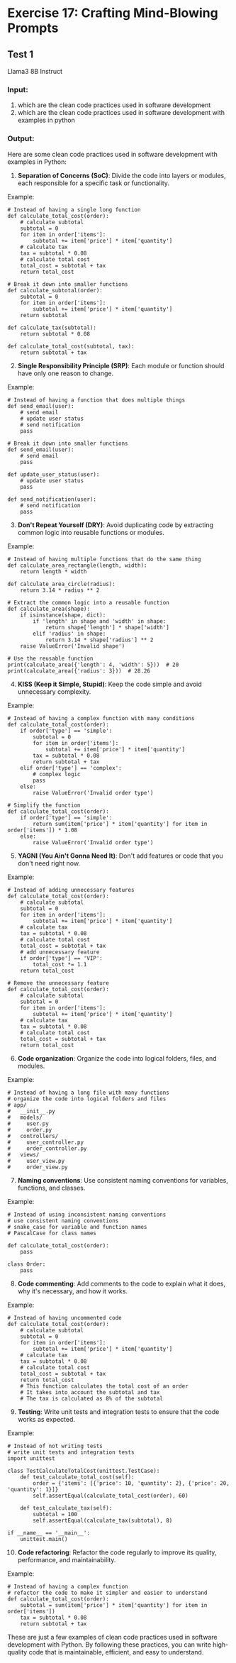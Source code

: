 # Exercise 17: Crafting Mind-Blowing Prompts
## Test 1 
Llama3 8B Instruct

### Input: 
1. which are the clean code practices used in software development
2. which are the clean code practices used in software development with examples in python

### Output:
Here are some clean code practices used in software development with examples in Python:

1. **Separation of Concerns (SoC)**: Divide the code into layers or modules, each responsible for a specific task or functionality.

Example:
```
# Instead of having a single long function
def calculate_total_cost(order):
    # calculate subtotal
    subtotal = 0
    for item in order['items']:
        subtotal += item['price'] * item['quantity']
    # calculate tax
    tax = subtotal * 0.08
    # calculate total cost
    total_cost = subtotal + tax
    return total_cost

# Break it down into smaller functions
def calculate_subtotal(order):
    subtotal = 0
    for item in order['items']:
        subtotal += item['price'] * item['quantity']
    return subtotal

def calculate_tax(subtotal):
    return subtotal * 0.08

def calculate_total_cost(subtotal, tax):
    return subtotal + tax
```
2. **Single Responsibility Principle (SRP)**: Each module or function should have only one reason to change.

Example:
```
# Instead of having a function that does multiple things
def send_email(user):
    # send email
    # update user status
    # send notification
    pass

# Break it down into smaller functions
def send_email(user):
    # send email
    pass

def update_user_status(user):
    # update user status
    pass

def send_notification(user):
    # send notification
    pass
```
3. **Don't Repeat Yourself (DRY)**: Avoid duplicating code by extracting common logic into reusable functions or modules.

Example:
```
# Instead of having multiple functions that do the same thing
def calculate_area_rectangle(length, width):
    return length * width

def calculate_area_circle(radius):
    return 3.14 * radius ** 2

# Extract the common logic into a reusable function
def calculate_area(shape):
    if isinstance(shape, dict):
        if 'length' in shape and 'width' in shape:
            return shape['length'] * shape['width']
        elif 'radius' in shape:
            return 3.14 * shape['radius'] ** 2
    raise ValueError('Invalid shape')

# Use the reusable function
print(calculate_area({'length': 4, 'width': 5}))  # 20
print(calculate_area({'radius': 3}))  # 28.26
```
4. **KISS (Keep it Simple, Stupid)**: Keep the code simple and avoid unnecessary complexity.

Example:
```
# Instead of having a complex function with many conditions
def calculate_total_cost(order):
    if order['type'] == 'simple':
        subtotal = 0
        for item in order['items']:
            subtotal += item['price'] * item['quantity']
        tax = subtotal * 0.08
        return subtotal + tax
    elif order['type'] == 'complex':
        # complex logic
        pass
    else:
        raise ValueError('Invalid order type')

# Simplify the function
def calculate_total_cost(order):
    if order['type'] == 'simple':
        return sum(item['price'] * item['quantity'] for item in order['items']) * 1.08
    else:
        raise ValueError('Invalid order type')
```
5. **YAGNI (You Ain't Gonna Need It)**: Don't add features or code that you don't need right now.

Example:
```
# Instead of adding unnecessary features
def calculate_total_cost(order):
    # calculate subtotal
    subtotal = 0
    for item in order['items']:
        subtotal += item['price'] * item['quantity']
    # calculate tax
    tax = subtotal * 0.08
    # calculate total cost
    total_cost = subtotal + tax
    # add unnecessary feature
    if order['type'] == 'VIP':
        total_cost *= 1.1
    return total_cost

# Remove the unnecessary feature
def calculate_total_cost(order):
    # calculate subtotal
    subtotal = 0
    for item in order['items']:
        subtotal += item['price'] * item['quantity']
    # calculate tax
    tax = subtotal * 0.08
    # calculate total cost
    total_cost = subtotal + tax
    return total_cost
```
6. **Code organization**: Organize the code into logical folders, files, and modules.

Example:
```
# Instead of having a long file with many functions
# organize the code into logical folders and files
# app/
#   __init__.py
#   models/
#     user.py
#     order.py
#   controllers/
#     user_controller.py
#     order_controller.py
#   views/
#     user_view.py
#     order_view.py
```
7. **Naming conventions**: Use consistent naming conventions for variables, functions, and classes.

Example:
```
# Instead of using inconsistent naming conventions
# use consistent naming conventions
# snake_case for variable and function names
# PascalCase for class names

def calculate_total_cost(order):
    pass

class Order:
    pass
```
8. **Code commenting**: Add comments to the code to explain what it does, why it's necessary, and how it works.

Example:
```
# Instead of having uncommented code
def calculate_total_cost(order):
    # calculate subtotal
    subtotal = 0
    for item in order['items']:
        subtotal += item['price'] * item['quantity']
    # calculate tax
    tax = subtotal * 0.08
    # calculate total cost
    total_cost = subtotal + tax
    return total_cost
    # This function calculates the total cost of an order
    # It takes into account the subtotal and tax
    # The tax is calculated as 8% of the subtotal
```
9. **Testing**: Write unit tests and integration tests to ensure that the code works as expected.

Example:
```
# Instead of not writing tests
# write unit tests and integration tests
import unittest

class TestCalculateTotalCost(unittest.TestCase):
    def test_calculate_total_cost(self):
        order = {'items': [{'price': 10, 'quantity': 2}, {'price': 20, 'quantity': 1}]}
        self.assertEqual(calculate_total_cost(order), 60)

    def test_calculate_tax(self):
        subtotal = 100
        self.assertEqual(calculate_tax(subtotal), 8)

if __name__ == '__main__':
    unittest.main()
```
10. **Code refactoring**: Refactor the code regularly to improve its quality, performance, and maintainability.

Example:
```
# Instead of having a complex function
# refactor the code to make it simpler and easier to understand
def calculate_total_cost(order):
    subtotal = sum(item['price'] * item['quantity'] for item in order['items'])
    tax = subtotal * 0.08
    return subtotal + tax
```
These are just a few examples of clean code practices used in software development with Python. By following these practices, you can write high-quality code that is maintainable, efficient, and easy to understand.